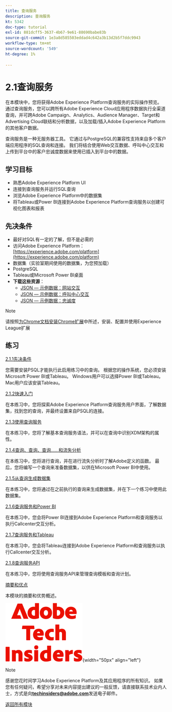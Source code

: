 ```yaml
---
title: 查询服务
description: 查询服务
kt: 5342
doc-type: tutorial
exl-id: 881dcff5-3637-4b67-9e61-88690babe83b
source-git-commit: 1e3a8d585503eddad4c642a3b13d2b5f7ddc9943
workflow-type: tm+mt
source-wordcount: '549'
ht-degree: 1%

---
```


# 2.1查询服务

在本模块中，您将获得Adobe Experience Platform查询服务的实际操作预览。 通过查询服务，您可以跨所有Adobe Experience Cloud应用程序数据执行全渠道查询，并可跨Adobe Campaign、Analytics、Audience Manager、Target和Advertising Cloud联结和分析数据，以及加载/插入Adobe Experience Platform的其他客户数据。

查询服务是一种无服务器工具。 它通过与PostgreSQL的兼容性支持来自多个客户端应用程序的SQL查询和连接。
我们将结合使用Web交互数据、呼叫中心交互和上传到平台中的客户忠诚度数据来使用已插入到平台中的数据。

## 学习目标

- 熟悉Adobe Experience Platform UI
- 连接到查询服务并运行SQL查询
- 浏览Adobe Experience Platform中的数据集
- 将Tableau或Power BI连接到Adobe Experience Platform查询服务以创建可视化图表和报表

## 先决条件

- 最好对SQL有一定的了解，但不是必需的
- 访问Adobe Experience Platform： [https://experience.adobe.com/platform](https://experience.adobe.com/platform)
- 数据集（实验室期间使用的数据集，为您预加载）
- PostgreSQL
- Tableau或Microsoft Power BI桌面
- **下载这些资源**：
   - [JSON — 示例数据：网站交互](./../../../../assets/json/ee.json)
   - [JSON — 示例数据：呼叫中心交互](./../../../../assets/json/callcenter.json)
   - [JSON — 示例数据：忠诚度](./../../../../assets/json/loyalty.json)

>[!NOTE]
>
>请按照[为Chrome文档安装Chrome扩展](../../../getting-started/gettingstarted/ex1.md)中所述，安装、配置并使用Experience League扩展

## 练习

[2.1.1先决条件](./ex1.md)

您需要安装PSQL才能执行此启用练习中的查询。 根据您的操作系统，您必须安装Microsoft Power BI或Tableau。 Windows用户可以选择Power BI或Tableau。 Mac用户应该安装Tableau。

[2.1.2快速入门](./ex2.md)

在本练习中，您将探索Adobe Experience Platform查询服务用户界面，了解数据集，找到您的查询，并最终设置来自PSQL的连接。

[2.1.3使用查询服务](./ex3.md)

在本练习中，您将了解基本查询服务语法，并可以在查询中识别XDM架构的属性。

[2.1.4查询、查询、查询……和流失分析](./ex4.md)

在本练习中，您将进行查询，并在进行流失分析时了解Adobe定义的函数。 最后，您将编写一个查询来准备数据集，以供在Microsoft Power BI中使用。

[2.1.5从查询生成数据集](./ex5.md)

在本练习中，您将通过在之前执行的查询来生成数据集，并在下一个练习中使用此数据集。

[2.1.6查询服务和Power BI](./ex6.md)

在本练习中，您会将Power BI连接到Adobe Experience Platform和查询服务以执行Callcenter交互分析。

[2.1.7查询服务和Tableau](./ex7.md)

在本练习中，您会将Tableau连接到Adobe Experience Platform和查询服务以执行Callcenter交互分析。

[2.1.8查询服务API](./ex8.md)

在本练习中，您将使用查询服务API来管理查询模板和查询计划。

[摘要和优点](./summary.md)

本模块的摘要和优势概述。

![技术内部人士](./../../../../assets/images/techinsiders.png){width="50px" align="left"}

>[!NOTE]
>
>感谢您花时间学习Adobe Experience Platform及其应用程序的所有知识。 如果您有任何疑问，希望分享对未来内容提出建议的一般反馈，请直接联系技术业内人士，方式是向&#x200B;**techinsiders@adobe.com**&#x200B;发送电子邮件。

[返回所有模块](./../../../../overview.md)
